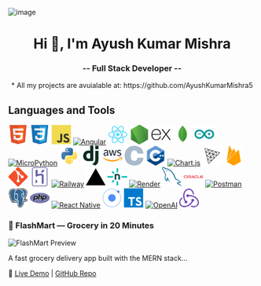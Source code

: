 ![image](https://github.com/user-attachments/assets/0313557b-7172-4d4b-a162-908b42d9f36d)

<div align="center">
  <h1><b>Hi 👋, I'm Ayush Kumar Mishra</b></h1>
</div>
<div align="center">
  <h3>-- Full Stack Developer --</h3>
  * All my projects are avuialable at:  https://github.com/AyushKumarMishra5
</div>


## Languages and Tools
<a href="https://developer.mozilla.org/en-US/docs/Web/HTML"><img src="https://raw.githubusercontent.com/devicons/devicon/master/icons/html5/html5-original.svg" alt="HTML" width="40"/></a>
<a href="https://developer.mozilla.org/en-US/docs/Web/CSS"><img src="https://raw.githubusercontent.com/devicons/devicon/master/icons/css3/css3-original.svg" alt="CSS" width="40"/></a>
<a href="https://developer.mozilla.org/en-US/docs/Web/JavaScript"><img src="https://raw.githubusercontent.com/devicons/devicon/master/icons/javascript/javascript-original.svg" alt="JavaScript" width="40"/></a>
<a href="https://angular.io/"><img src="https://angular.io/assets/images/logos/angular/angular.svg" alt="Angular" width="40"/></a>
<a href="https://reactjs.org/"><img src="https://raw.githubusercontent.com/devicons/devicon/master/icons/react/react-original.svg" alt="React" width="40"/></a>
<a href="https://nodejs.org/"><img src="https://raw.githubusercontent.com/devicons/devicon/master/icons/nodejs/nodejs-original.svg" alt="Node.js" width="40"/></a>
<a href="https://expressjs.com/"><img src="https://raw.githubusercontent.com/devicons/devicon/master/icons/express/express-original.svg" alt="Express" width="40"/></a>
<a href="https://www.mongodb.com/"><img src="https://raw.githubusercontent.com/devicons/devicon/master/icons/mongodb/mongodb-original.svg" alt="MongoDB" width="40"/></a>
<a href="https://www.arduino.cc/"><img src="https://raw.githubusercontent.com/devicons/devicon/master/icons/arduino/arduino-original.svg" alt="Arduino" width="40"/></a>
<a href="https://micropython.org/"><img src="https://cdn.jsdelivr.net/gh/devicons/devicon/icons/python/python-original.svg" alt="MicroPython" width="40"/></a>
<a href="https://www.python.org/"><img src="https://raw.githubusercontent.com/devicons/devicon/master/icons/python/python-original.svg" alt="Python" width="40"/></a>
<a href="https://www.djangoproject.com/"><img src="https://raw.githubusercontent.com/devicons/devicon/master/icons/django/django-plain.svg" alt="Django" width="40"/></a>
<a href="https://aws.amazon.com/"><img src="https://raw.githubusercontent.com/devicons/devicon/master/icons/amazonwebservices/amazonwebservices-original-wordmark.svg" alt="AWS" width="40"/></a>
<a href="https://en.wikipedia.org/wiki/C_(programming_language)"><img src="https://raw.githubusercontent.com/devicons/devicon/master/icons/c/c-original.svg" alt="C" width="40"/></a>
<a href="https://en.wikipedia.org/wiki/C%2B%2B"><img src="https://raw.githubusercontent.com/devicons/devicon/master/icons/cplusplus/cplusplus-original.svg" alt="C++" width="40"/></a>
<a href="https://www.chartjs.org/"><img src="https://www.chartjs.org/media/logo-title.svg" alt="Chart.js" width="40"/></a>
<a href="https://threejs.org/"><img src="https://raw.githubusercontent.com/devicons/devicon/master/icons/threejs/threejs-original.svg" alt="Three.js" width="40"/></a>
<a href="https://firebase.google.com/"><img src="https://raw.githubusercontent.com/devicons/devicon/master/icons/firebase/firebase-plain.svg" alt="Firebase" width="40"/></a>
<a href="https://git-scm.com/"><img src="https://raw.githubusercontent.com/devicons/devicon/master/icons/git/git-original.svg" alt="Git" width="40"/></a>
<a href="https://www.heroku.com/"><img src="https://raw.githubusercontent.com/devicons/devicon/master/icons/heroku/heroku-original.svg" alt="Heroku" width="40"/></a>
<a href="https://railway.app/"><img src="https://avatars.githubusercontent.com/u/78751256?s=200&v=4" alt="Railway" width="40"/></a>
<a href="https://vercel.com/"><img src="https://raw.githubusercontent.com/devicons/devicon/master/icons/vercel/vercel-original.svg" alt="Vercel" width="40"/></a>
<a href="https://www.netlify.com/"><img src="https://raw.githubusercontent.com/devicons/devicon/master/icons/netlify/netlify-original.svg" alt="Netlify" width="40"/></a>
<a href="https://render.com/"><img src="https://www.svgrepo.com/show/414096/render.svg" alt="Render" width="40"/></a>
<a href="https://www.mysql.com/"><img src="https://raw.githubusercontent.com/devicons/devicon/master/icons/mysql/mysql-original.svg" alt="MySQL" width="40"/></a>
<a href="https://www.oracle.com/"><img src="https://raw.githubusercontent.com/devicons/devicon/master/icons/oracle/oracle-original.svg" alt="Oracle" width="40"/></a>
<a href="https://www.postman.com/"><img src="https://www.vectorlogo.zone/logos/getpostman/getpostman-icon.svg" alt="Postman" width="40"/></a>
<a href="https://www.postgresql.org/"><img src="https://raw.githubusercontent.com/devicons/devicon/master/icons/postgresql/postgresql-original.svg" alt="PostgreSQL" width="40"/></a>
<a href="https://www.php.net/"><img src="https://raw.githubusercontent.com/devicons/devicon/master/icons/php/php-original.svg" alt="PHP" width="40"/></a>
<a href="https://reactnative.dev/"><img src="https://reactnative.dev/img/header_logo.svg" alt="React Native" width="40"/></a>
<a href="https://ionicframework.com/"><img src="https://raw.githubusercontent.com/devicons/devicon/master/icons/ionic/ionic-original.svg" alt="Ionic" width="40"/></a>
<a href="https://www.typescriptlang.org/"><img src="https://raw.githubusercontent.com/devicons/devicon/master/icons/typescript/typescript-original.svg" alt="TypeScript" width="40"/></a>
<a href="https://openai.com/"><img src="https://avatars.githubusercontent.com/u/14957082?s=200&v=4" alt="OpenAI" width="40"/></a>
<a href="https://redux.js.org/"><img src="https://raw.githubusercontent.com/devicons/devicon/master/icons/redux/redux-original.svg" alt="Redux" width="40"/></a>

### 🛒 FlashMart — Grocery in 20 Minutes
![FlashMart Preview](https://github.com/yourusername/Flashmart/blob/main/assets/flashmart-preview.png)

A fast grocery delivery app built with the MERN stack...

🔗 [Live Demo](...) | [GitHub Repo](...)


